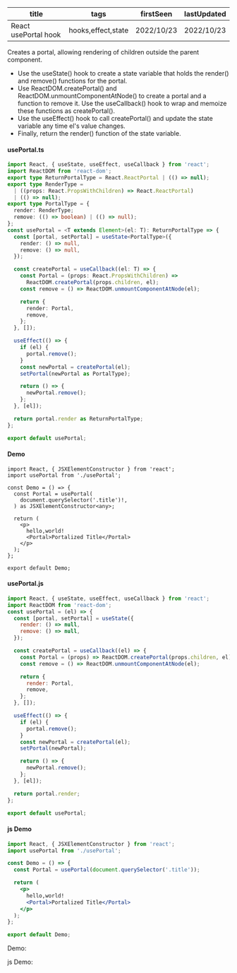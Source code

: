 | title                | tags               | firstSeen  | lastUpdated |
| -------------------- | ------------------ | ---------- | ----------- |
| React usePortal hook | hooks,effect,state | 2022/10/23 | 2022/10/23  |

Creates a portal, allowing rendering of children outside the parent component.

- Use the useState() hook to create a state variable that holds the render() and remove() functions for the portal.
- Use ReactDOM.createPortal() and ReactDOM.unmountComponentAtNode() to create a portal and a function to remove it. Use the useCallback() hook to wrap and memoize these functions as createPortal().
- Use the useEffect() hook to call createPortal() and update the state variable any time el's value changes.
- Finally, return the render() function of the state variable.

#### usePortal.ts

```ts
import React, { useState, useEffect, useCallback } from 'react';
import ReactDOM from 'react-dom';
export type ReturnPortalType = React.ReactPortal | (() => null);
export type RenderType =
  | ((props: React.PropsWithChildren) => React.ReactPortal)
  | (() => null);
export type PortalType = {
  render: RenderType;
  remove: (() => boolean) | (() => null);
};
const usePortal = <T extends Element>(el: T): ReturnPortalType => {
  const [portal, setPortal] = useState<PortalType>({
    render: () => null,
    remove: () => null,
  });

  const createPortal = useCallback((el: T) => {
    const Portal = (props: React.PropsWithChildren) =>
      ReactDOM.createPortal(props.children, el);
    const remove = () => ReactDOM.unmountComponentAtNode(el);

    return {
      render: Portal,
      remove,
    };
  }, []);

  useEffect(() => {
    if (el) {
      portal.remove();
    }
    const newPortal = createPortal(el);
    setPortal(newPortal as PortalType);

    return () => {
      newPortal.remove();
    };
  }, [el]);

  return portal.render as ReturnPortalType;
};

export default usePortal;
```

#### Demo

```tsx | pure
import React, { JSXElementConstructor } from 'react';
import usePortal from './usePortal';

const Demo = () => {
  const Portal = usePortal(
    document.querySelector('.title')!,
  ) as JSXElementConstructor<any>;

  return (
    <p>
      hello,world!
      <Portal>Portalized Title</Portal>
    </p>
  );
};

export default Demo;
```

#### usePortal.js

```js
import React, { useState, useEffect, useCallback } from 'react';
import ReactDOM from 'react-dom';
const usePortal = (el) => {
  const [portal, setPortal] = useState({
    render: () => null,
    remove: () => null,
  });

  const createPortal = useCallback((el) => {
    const Portal = (props) => ReactDOM.createPortal(props.children, el);
    const remove = () => ReactDOM.unmountComponentAtNode(el);

    return {
      render: Portal,
      remove,
    };
  }, []);

  useEffect(() => {
    if (el) {
      portal.remove();
    }
    const newPortal = createPortal(el);
    setPortal(newPortal);

    return () => {
      newPortal.remove();
    };
  }, [el]);

  return portal.render;
};

export default usePortal;
```

#### js Demo

```jsx | pure
import React, { JSXElementConstructor } from 'react';
import usePortal from './usePortal';

const Demo = () => {
  const Portal = usePortal(document.querySelector('.title'));

  return (
    <p>
      hello,world!
      <Portal>Portalized Title</Portal>
    </p>
  );
};

export default Demo;
```

Demo:

<code src="./Demo.tsx"></code>

js Demo:

<code src="./js/Demo.jsx"></code>
